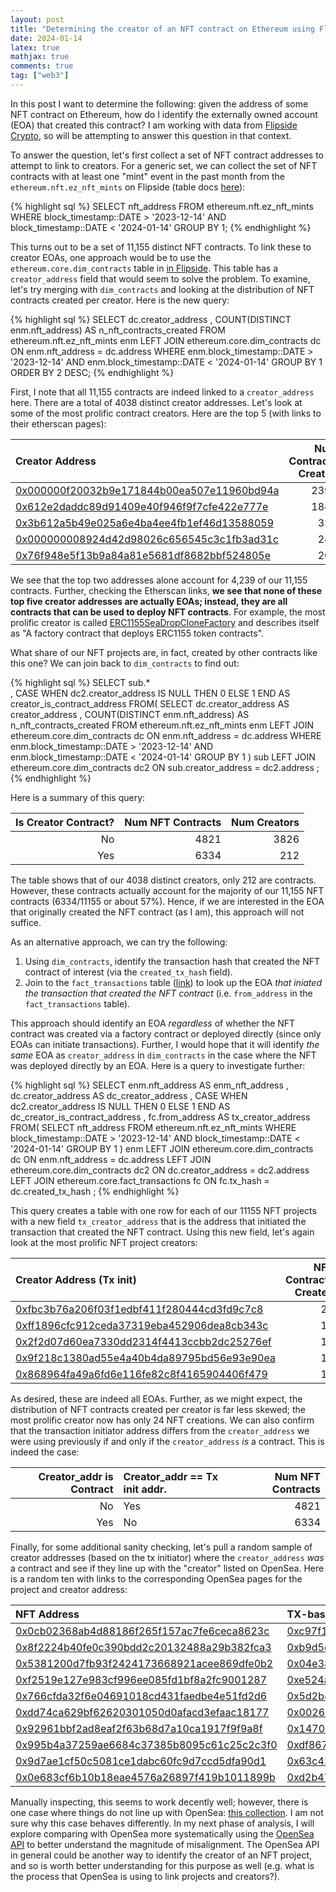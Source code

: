 ```yaml
---
layout: post
title: "Determining the creator of an NFT contract on Ethereum using Flipside"
date: 2024-01-14
latex: true
mathjax: true
comments: true
tag: ["web3"]
---
```


In this post I want to determine the following: given the address of some NFT contract on Ethereum, how do I identify the externally owned account (EOA) that created this contract? I am working with data from [Flipside Crypto](https://flipsidecrypto.xyz/), so will be attempting to answer this question in that context. 

To answer the question, let's first collect a set of NFT contract addresses to attempt to link to creators. For a generic set, we can collect the set of NFT contracts with at least one "mint" event in the past month from the `ethereum.nft.ez_nft_mints` on Flipside (table docs [here](https://flipsidecrypto.github.io/ethereum-models/#!/model/model.ethereum_models.nft__ez_nft_mints)): 

{% highlight sql %}
SELECT 
    nft_address
FROM 
    ethereum.nft.ez_nft_mints
WHERE 
    block_timestamp::DATE > '2023-12-14'
    AND block_timestamp::DATE < '2024-01-14'
GROUP BY
    1; 
{% endhighlight %}

This turns out to be a set of 11,155 distinct NFT contracts. To link these to creator EOAs, one approach would be to use the `ethereum.core.dim_contracts` table in [in Flipside](https://flipsidecrypto.github.io/ethereum-models/#!/model/model.ethereum_models.core__dim_contracts). This table has a `creator_address` field that would seem to solve the problem. To examine, let's try merging with `dim_contracts` and looking at the distribution of NFT contracts created per creator. Here is the new query: 

{% highlight sql %}
SELECT 
    dc.creator_address 
,   COUNT(DISTINCT enm.nft_address) AS n_nft_contracts_created
FROM 
    ethereum.nft.ez_nft_mints enm
LEFT JOIN 
    ethereum.core.dim_contracts dc
ON 
    enm.nft_address = dc.address
WHERE 
    enm.block_timestamp::DATE > '2023-12-14'
    AND enm.block_timestamp::DATE < '2024-01-14'
GROUP BY
    1 
ORDER BY 
    2 DESC; 
{% endhighlight %}

First, I note that all 11,155 contracts are indeed linked to a `creator_address` here. There are a total of 4038 distinct creator addresses. Let's look at some of the most prolific contract creators. Here are the top 5 (with links to their etherscan pages): 

|Creator Address                            | Num Contracts Created|
|:------------------------------------------|---------------------:|
|[0x000000f20032b9e171844b00ea507e11960bd94a](http://etherscan.io/address/0x000000f20032b9e171844b00ea507e11960bd94a#code) |                  2399|
|[0x612e2daddc89d91409e40f946f9f7cfe422e777e](http://etherscan.io/address/0x612e2daddc89d91409e40f946f9f7cfe422e777e#code) |                  1840|
|[0x3b612a5b49e025a6e4ba4ee4fb1ef46d13588059](http://etherscan.io/address/0x3b612a5b49e025a6e4ba4ee4fb1ef46d13588059#code) |                   323|
|[0x000000008924d42d98026c656545c3c1fb3ad31c](http://etherscan.io/address/0x000000008924d42d98026c656545c3c1fb3ad31c#code) |                   243|
|[0x76f948e5f13b9a84a81e5681df8682bbf524805e](http://etherscan.io/address/0x76f948e5f13b9a84a81e5681df8682bbf524805e#code) |                   200|

We see that the top two addresses alone account for 4,239 of our 11,155 contracts. Further, checking the Etherscan links, **we see that none of these top five creator addresses are actually EOAs; instead, they are all contracts that can be used to deploy NFT contracts**. For example, the most prolific creator is called [ERC1155SeaDropCloneFactory](https://etherscan.io/address/0x000000f20032b9e171844b00ea507e11960bd94a#code) and describes itself as "A factory contract that deploys ERC1155 token contracts". 

What share of our NFT projects are, in fact, created by other contracts like this one? We can join back to `dim_contracts` to find out: 

{% highlight sql %}
SELECT 
  sub.*  
, CASE WHEN dc2.creator_address IS NULL THEN 0 ELSE 1 END AS creator_is_contract_address
FROM(
  SELECT 
      dc.creator_address AS creator_address
  ,   COUNT(DISTINCT enm.nft_address) AS n_nft_contracts_created
  FROM 
      ethereum.nft.ez_nft_mints enm
  LEFT JOIN 
      ethereum.core.dim_contracts dc
  ON 
      enm.nft_address = dc.address
  WHERE 
      enm.block_timestamp::DATE > '2023-12-14'
      AND enm.block_timestamp::DATE < '2024-01-14'
  GROUP BY
      1
) sub
LEFT JOIN
  ethereum.core.dim_contracts dc2 
ON 
  sub.creator_address = dc2.address
;
{% endhighlight %}

Here is a summary of this query: 

| Is Creator Contract?| Num NFT Contracts| Num Creators|
|--------------------:|-----------------:|------------:|
|                   No|              4821|         3826|
|                  Yes|              6334|          212|

The table shows that of our 4038 distinct creators, only 212 are contracts. However, these contracts actually account for the majority of our 11,155 NFT contracts (6334/11155 or about 57%). Hence, if we are interested in the EOA that originally created the NFT contract (as I am), this approach will not suffice.

As an alternative approach, we can try the following: 

1. Using `dim_contracts`, identify the transaction hash that created the NFT contract of interest (via the `created_tx_hash` field).
2. Join to the `fact_transactions` table ([link](https://flipsidecrypto.github.io/ethereum-models/#!/model/model.ethereum_models.core__fact_transactions)) to look up the EOA *that iniated the transaction that created the NFT contract* (i.e. `from_address` in the `fact_transactions` table). 

This approach should identify an EOA *regardless* of whether the NFT contract was created via a factory contract or deployed directly (since only EOAs can initiate transactions). Further, I would hope that it will identify *the same* EOA as `creator_address` in `dim_contracts` in the case where the NFT was deployed directly by an EOA. Here is a query to investigate further: 

{% highlight sql %}
SELECT 
  enm.nft_address AS enm_nft_address
, dc.creator_address AS dc_creator_address
, CASE WHEN dc2.creator_address IS NULL THEN 0 ELSE 1 END AS dc_creator_is_contract_address
, fc.from_address AS tx_creator_address
FROM(
  SELECT 
    nft_address
  FROM 
    ethereum.nft.ez_nft_mints
  WHERE 
      block_timestamp::DATE > '2023-12-14'
      AND block_timestamp::DATE < '2024-01-14'
  GROUP BY
      1
) enm 
LEFT JOIN 
    ethereum.core.dim_contracts dc
ON 
    enm.nft_address = dc.address
LEFT JOIN 
    ethereum.core.dim_contracts dc2
ON 
    dc.creator_address = dc2.address
LEFT JOIN 
    ethereum.core.fact_transactions fc
ON 
    fc.tx_hash = dc.created_tx_hash
;
{% endhighlight %}

This query creates a table with one row for each of our 11155 NFT projects with a new field `tx_creator_address` that is the address that initiated the transaction that created the NFT contract. Using this new field, let's again look at the most prolific NFT project creators: 

|Creator Address (Tx init)                  | NFT Contracts Created|
|:------------------------------------------|---------------------:|
|[0xfbc3b76a206f03f1edbf411f280444cd3fd9c7c8](http://etherscan.io/address/0xfbc3b76a206f03f1edbf411f280444cd3fd9c7c8) |                    24|
|[0xff1896cfc912ceda37319eba452906dea8cb343c](http://etherscan.io/address/0xff1896cfc912ceda37319eba452906dea8cb343c) |                    17|
|[0x2f2d07d60ea7330dd2314f4413ccbb2dc25276ef](http://etherscan.io/address/0x2f2d07d60ea7330dd2314f4413ccbb2dc25276ef) |                    16|
|[0x9f218c1380ad55e4a40b4da89795bd56e93e90ea](http://etherscan.io/address/0x9f218c1380ad55e4a40b4da89795bd56e93e90ea) |                    15|
|[0x868964fa49a6fd6e116fe82c8f4165904406f479](http://etherscan.io/address/0x868964fa49a6fd6e116fe82c8f4165904406f479) |                    14|

As desired, these are indeed all EOAs. Further, as we might expect, the distribution of NFT contracts created per creator is far less skewed; the most prolific creator now has only 24 NFT creations. We can also confirm that the transaction initiator address differs from the `creator_address` we were using previously if and only if the `creator_address` *is* a contract. This is indeed the case: 

| Creator_addr is Contract     |Creator_addr == Tx init addr.    | Num NFT Contracts|
|-----------------------------:|:--------------------------------|-----------------:|
|                            No|                              Yes|              4821|
|                           Yes|                               No|              6334|

Finally, for some additional sanity checking, let's pull a random sample of creator addresses (based on the tx initiator) where the `creator_address` *was* a contract and see if they line up with the "creator" listed on OpenSea. Here is a random ten with links to the corresponding OpenSea pages for the project and creator address:

|NFT Address                                |TX-based Creator Address                   |
|:------------------------------------------|:------------------------------------------|
|[0x0cb02368ab4d88186f265f157ac7fe6ceca8623c](https://opensea.io/assets/ethereum/0x0cb02368ab4d88186f265f157ac7fe6ceca8623c) |[0xc97f169275b3ed28b28f7050385ec0ee533fd316](https://opensea.io/0xc97f169275b3ed28b28f7050385ec0ee533fd316) |
|[0x8f2224b40fe0c390bdd2c20132488a29b382fca3](https://opensea.io/assets/ethereum/0x8f2224b40fe0c390bdd2c20132488a29b382fca3) |[0xb9d5c93ec9aba93180ddd00a628e8facc3103039](https://opensea.io/0xb9d5c93ec9aba93180ddd00a628e8facc3103039) |
|[0x5381200d7fb93f2424173668921acee869dfe0b2](https://opensea.io/assets/ethereum/0x5381200d7fb93f2424173668921acee869dfe0b2) |[0x04e389eef182446662b11bc408c5e5d6c32a4cad](https://opensea.io/0x04e389eef182446662b11bc408c5e5d6c32a4cad) |
|[0xf2519e127e983cf996ee085fd1bf8a2fc9001287](https://opensea.io/assets/ethereum/0xf2519e127e983cf996ee085fd1bf8a2fc9001287) |[0xe524a47bbda078208e94ca8028985af52caf408f](https://opensea.io/0xe524a47bbda078208e94ca8028985af52caf408f) |
|[0x766cfda32f6e04691018cd431faedbe4e51fd2d6](https://opensea.io/assets/ethereum/0x766cfda32f6e04691018cd431faedbe4e51fd2d6) |[0x5d2b4063aedb121b5c8aeea39f9626f04da6bffb](https://opensea.io/0x5d2b4063aedb121b5c8aeea39f9626f04da6bffb) |
|[0xdd74ca629bf62620301050d0afacd3efaac18177](https://opensea.io/assets/ethereum/0xdd74ca629bf62620301050d0afacd3efaac18177) |[0x002652b2cebda595da4c2707a83146b5f5b63494](https://opensea.io/0x002652b2cebda595da4c2707a83146b5f5b63494) |
|[0x92961bbf2ad8eaf2f63b68d7a10ca1917f9f9a8f](https://opensea.io/assets/ethereum/0x92961bbf2ad8eaf2f63b68d7a10ca1917f9f9a8f) |[0x14709717a07a654e40f963a1ce49a06ee3430049](https://opensea.io/0x14709717a07a654e40f963a1ce49a06ee3430049) |
|[0x995b4a37259ae6684c37385b8095c61c25c2c3f0](https://opensea.io/assets/ethereum/0x995b4a37259ae6684c37385b8095c61c25c2c3f0) |[0xdf8671f53db260239e0ab0af114ac85a0f3ef028](https://opensea.io/0xdf8671f53db260239e0ab0af114ac85a0f3ef028) |
|[0x9d7ae1cf50c5081ce1dabc60fc9d7ccd5dfa90d1](https://opensea.io/assets/ethereum/0x9d7ae1cf50c5081ce1dabc60fc9d7ccd5dfa90d1) |[0x63c42555dccea639ad1796dac1dc0cdd5680ad50](https://opensea.io/0x63c42555dccea639ad1796dac1dc0cdd5680ad50) |
|[0x0e683cf6b10b18eae4576a26897f419b1011899b](https://opensea.io/assets/ethereum/0x0e683cf6b10b18eae4576a26897f419b1011899b) |[0xd2b4705434d298d26c157d7be14dbff480923df4](https://opensea.io/0xd2b4705434d298d26c157d7be14dbff480923df4) |

Manually inspecting, this seems to work decently well; however, there is one case where things do not line up with OpenSea: [this collection](https://opensea.io/collection/ethernity-master). I am not sure why this case behaves differently. In my next phase of analysis, I will explore comparing with OpenSea more systematically using the [OpenSea API](https://docs.opensea.io/reference/api-overview) to better understand the magnitude of misalignment. The OpenSea API in general could be another way to identify the creator of an NFT project, and so is worth better understanding for this purpose as well (e.g. what is the process that OpenSea is using to link projects and creators?). 